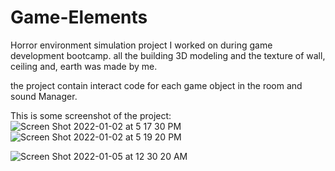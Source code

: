 # Game-Elements
Horror environment simulation project I worked on during game development bootcamp. all the building 3D modeling and the texture of wall, ceiling and, earth was made by me.

the project contain interact code for each game object in the room and sound Manager. 

This is some screenshot of the project:
![Screen Shot 2022-01-02 at 5 17 30 PM](https://user-images.githubusercontent.com/87305604/148118360-c95cc240-b0fc-461c-93a9-8955ee8b98af.png)
![Screen Shot 2022-01-02 at 5 19 20 PM](https://user-images.githubusercontent.com/87305604/148118370-02416aed-5119-43db-bde4-dd4d9b80c5e7.png)


![Screen Shot 2022-01-05 at 12 30 20 AM](https://user-images.githubusercontent.com/87305604/148126522-063e02e4-c6ca-475d-b1a9-5f710a26242a.png)
